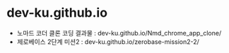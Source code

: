 # dev-ku.github.io

- 노마드 코더 클론 코딩 결과물 : dev-ku.github.io/Nmd_chrome_app_clone/
- 제로베이스 2단계 미션2 : dev-ku.github.io/zerobase-mission2-2/